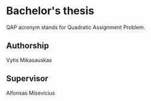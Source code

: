 # Bachelor's thesis
QAP acronym stands for Quadratic Assignment Problem.

## Authorship
Vytis Mikasauskas

## Supervisor
Alfonsas Misevicius